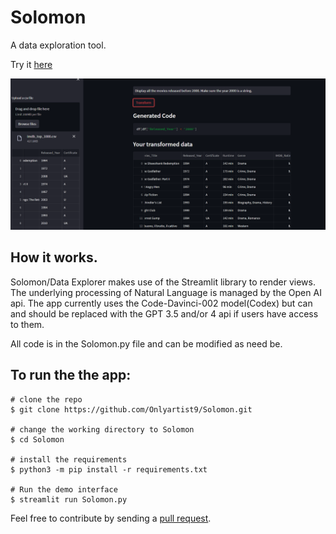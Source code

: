 # Solomon
A data exploration tool.

Try it [here](https://onlyartist9-solomon-solomon-lxqfr5.streamlit.app/)

![Example of how to use Data Explorer](https://github.com/Onlyartist9/Solomon/blob/main/utils/images/Example%20of%20Solomon%20at%20work.png "Data Explorer in action")

## How it works.
Solomon/Data Explorer makes use of the Streamlit library to render views. The underlying processing of Natural Language is managed by the Open AI api. The app currently uses the Code-Davinci-002 model(Codex) but can and should be replaced with the GPT 3.5 and/or 4 api if users have access to them.

All code is in the Solomon.py file and can be modified as need be.

## To run the the app:

```
# clone the repo
$ git clone https://github.com/Onlyartist9/Solomon.git

# change the working directory to Solomon
$ cd Solomon

# install the requirements
$ python3 -m pip install -r requirements.txt

# Run the demo interface
$ streamlit run Solomon.py
```

Feel free to contribute by sending a [pull request](https://docs.github.com/en/pull-requests/collaborating-with-pull-requests/proposing-changes-to-your-work-with-pull-requests/creating-a-pull-request).
